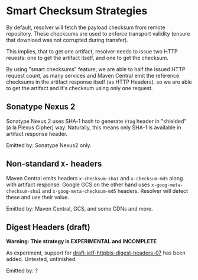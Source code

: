 # Smart Checksum Strategies
<!--
Licensed to the Apache Software Foundation (ASF) under one
or more contributor license agreements.  See the NOTICE file
distributed with this work for additional information
regarding copyright ownership.  The ASF licenses this file
to you under the Apache License, Version 2.0 (the
"License"); you may not use this file except in compliance
with the License.  You may obtain a copy of the License at

    http://www.apache.org/licenses/LICENSE-2.0

Unless required by applicable law or agreed to in writing,
software distributed under the License is distributed on an
"AS IS" BASIS, WITHOUT WARRANTIES OR CONDITIONS OF ANY
KIND, either express or implied.  See the License for the
specific language governing permissions and limitations
under the License.
-->

By default, resolver will fetch the payload checksum from remote repository. These
checksums are used to enforce transport validity (ensure that download was not 
corrupted during transfer).

This implies, that to get one artifact, resolver needs to issue two HTTP reuests:
one to get the artifact itself, and one to get the checksum.

By using "smart checksums" feature, we are able to half the issued HTTP request 
count, as many services and Maven Central emit the reference checksums in
the artifact response itself (as HTTP Headers), so we are able to get the
artifact and it's checksum using only one request.


## Sonatype Nexus 2

Sonatype Nexus 2 uses SHA-1 hash to generate `ETag` header in "shielded" (a la Plexus Cipher)
way. Naturally, this means only SHA-1 is available in artifact response header.

Emitted by: Sonatype Nexus2 only.


## Non-standard `X-` headers

Maven Central emits headers `x-checksum-sha1` and `x-checksum-md5` along with artifact response. 
Google GCS on the other hand uses `x-goog-meta-checksum-sha1` and `x-goog-meta-checksum-md5` 
headers. Resolver will detect these and use their value.

Emitted by: Maven Central, GCS, and some CDNs and more.


## Digest Headers (draft)

**Warning: Thie strategy is EXPERIMENTAL and INCOMPLETE**

As experiment, support for [draft-ietf-httpbis-digest-headers-07](https://www.ietf.org/archive/id/draft-ietf-httpbis-digest-headers-07.html)
has been added. Untested, unfinished.

Emitted by: ?

